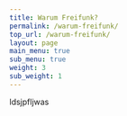 ```yaml
---
title: Warum Freifunk?
permalink: /warum-freifunk/
top_url: /warum-freifunk/
layout: page
main_menu: true
sub_menu: true
weight: 3
sub_weight: 1
---
```


ldsjpfljwas
